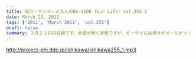 ```yaml
---
title: 石川・ホンマ・ぶるんのBe-SIDE Your Life! vol.255-1
date: March 23, 2011
tags: ['2011', 'March 2011', 'vol.255']
draft: false
summary: ３月２２日の収録です。余震が続く状態ですが、ビーサイには様々がメールがっ！まあ、お三方はいつも通りですよ。NAMAE
---
```


http://project-phi.ddo.jp/ishikawa/ishikawa255_1.mp3
